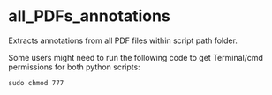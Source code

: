 # all_PDFs_annotations
 Extracts annotations from all PDF files within script path folder.

 Some users might need to run the following code to get Terminal/cmd permissions for both python scripts:

    sudo chmod 777 

